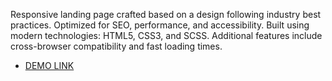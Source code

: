 Responsive landing page crafted based on a design following industry best practices. Optimized for SEO, performance, and accessibility. Built using modern technologies: HTML5, CSS3, and SCSS. Additional features include cross-browser compatibility and fast loading times.

- [DEMO LINK](https://<your_account>.github.io/<repo_name>/)
